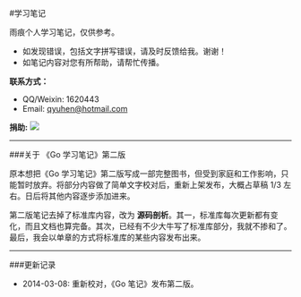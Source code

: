 #学习笔记

雨痕个人学习笔记，仅供参考。

* 如发现错误，包括文字拼写错误，请及时反馈给我。谢谢！
* 如笔记内容对您有所帮助，请帮忙传播。

**联系方式：**

* QQ/Weixin: 1620443
* Email: qyuhen@hotmail.com

 **捐助:** <a href='http://me.alipay.com/qyuhen'> <img src='https://img.alipay.com/sys/personalprod/style/mc/btn-index.png' /> </a>

---

###关于 《Go 学习笔记》第二版

原本想把《Go 学习笔记》第二版写成一部完整图书，但受到家庭和工作影响，只能暂时放弃。将部分内容做了简单文字校对后，重新上架发布，大概占草稿 1/3 左右。日后将其他内容逐步添加进来。

第二版笔记去掉了标准库内容，改为 **源码剖析**。其一，标准库每次更新都有变化，而且文档也算完备。其次，已经有不少大牛写了标准库部分，我就不掺和了。最后，我会以单章的方式将标准库的某些内容发布出来。

---

###更新记录

* 2014-03-08: 重新校对，《Go 笔记》发布第二版。


